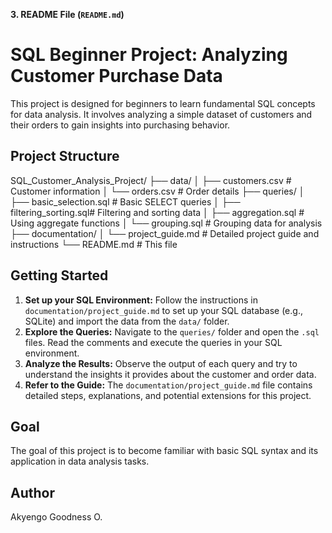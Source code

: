 
**3. README File (`README.md`)**

# SQL Beginner Project: Analyzing Customer Purchase Data

This project is designed for beginners to learn fundamental SQL concepts for data analysis. It involves analyzing a simple dataset of customers and their orders to gain insights into purchasing behavior.

## Project Structure

SQL_Customer_Analysis_Project/
├── data/
│   ├── customers.csv        # Customer information
│   └── orders.csv           # Order details
├── queries/
│   ├── basic_selection.sql  # Basic SELECT queries
│   ├── filtering_sorting.sql# Filtering and sorting data
│   ├── aggregation.sql      # Using aggregate functions
│   └── grouping.sql         # Grouping data for analysis
├── documentation/
│   └── project_guide.md     # Detailed project guide and instructions
└── README.md                # This file

## Getting Started

1.  **Set up your SQL Environment:** Follow the instructions in `documentation/project_guide.md` to set up your SQL database (e.g., SQLite) and import the data from the `data/` folder.
2.  **Explore the Queries:** Navigate to the `queries/` folder and open the `.sql` files. Read the comments and execute the queries in your SQL environment.
3.  **Analyze the Results:** Observe the output of each query and try to understand the insights it provides about the customer and order data.
4.  **Refer to the Guide:** The `documentation/project_guide.md` file contains detailed steps, explanations, and potential extensions for this project.

## Goal

The goal of this project is to become familiar with basic SQL syntax and its application in data analysis tasks.

## Author

Akyengo Goodness O.


